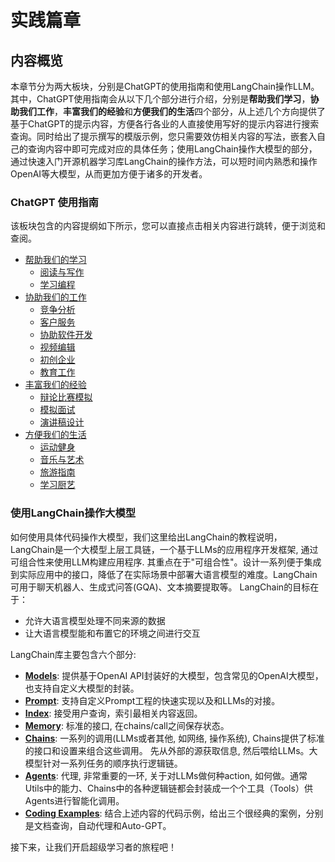 # 实践篇章

## 内容概览

本章节分为两大板块，分别是ChatGPT的使用指南和使用LangChain操作LLM。其中，ChatGPT使用指南会从以下几个部分进行介绍，分别是**帮助我们学习**，**协助我们工作**，**丰富我们的经验**和**方便我们的生活**四个部分，从上述几个方向提供了基于ChatGPT的提示内容，方便各行各业的人直接使用写好的提示内容进行搜索查询。同时给出了提示撰写的模版示例，您只需要效仿相关内容的写法，嵌套入自己的查询内容中即可完成对应的具体任务；使用LangChain操作大模型的部分，通过快速入门开源机器学习库LangChain的操作方法，可以短时间内熟悉和操作OpenAI等大模型，从而更加方便于诸多的开发者。

### ChatGPT 使用指南

该板块包含的内容提纲如下所示，您可以直接点击相关内容进行跳转，便于浏览和查阅。

- [帮助我们的学习](zh/chatgptprompt#帮助我们学习)
  - [阅读与写作](zh/chatgptprompt#阅读与写作)
  - [学习编程](zh/chatgptprompt#学习编程)
- [协助我们的工作](zh/chatgptprompt#协助我们的工作)
  - [竞争分析](zh/chatgptprompt#竞争分析)
  - [客户服务](zh/chatgptprompt#客户服务)
  - [协助软件开发](zh/chatgptprompt#协助软件开发)
  - [视频编辑](zh/chatgptprompt#视频编辑)
  - [初创企业](zh/chatgptprompt#初创企业)
  - [教育工作](zh/chatgptprompt#教育工作)
- [丰富我们的经验](zh/chatgptprompt#丰富我们的经验)
  - [辩论比赛模拟](zh/chatgptprompt#辩论比赛模拟)
  - [模拟面试](zh/chatgptprompt#模拟面试)
  - [演讲稿设计](zh/chatgptprompt#演讲稿设计)
- [方便我们的生活](zh/chatgptprompt#方便我们的生活)
  - [运动健身](zh/chatgptprompt#运动健身)
  - [音乐与艺术](zh/chatgptprompt#音乐与艺术)
  - [旅游指南](zh/chatgptprompt#旅游指南)
  - [学习厨艺](zh/chatgptprompt#学习厨艺)

### 使用LangChain操作大模型

如何使用具体代码操作大模型，我们这里给出LangChain的教程说明，LangChain是一个大模型上层工具链，一个基于LLMs的应用程序开发框架, 通过可组合性来使用LLM构建应用程序. 其重点在于"可组合性"。设计一系列便于集成到实际应用中的接口，降低了在实际场景中部署大语言模型的难度。LangChain可用于聊天机器人、生成式问答(GQA)、文本摘要提取等。
LangChain的目标在于：

- 允许大语言模型处理不同来源的数据
- 让大语言模型能和布置它的环境之间进行交互

LangChain库主要包含六个部分:

- [**Models**](./langchianguide/guide.md#models): 提供基于OpenAI API封装好的大模型，包含常见的OpenAI大模型，也支持自定义大模型的封装。
- [**Prompt**](./langchianguide/guide.md#prompt): 支持自定义Prompt工程的快速实现以及和LLMs的对接。
- [**Index**](./langchianguide/guide.md#index): 接受用户查询，索引最相关内容返回。
- [**Memory**](./langchianguide/guide.md#memory): 标准的接口, 在chains/call之间保存状态。
- [**Chains**](./langchianguide/guide.md#chains): 一系列的调用(LLMs或者其他, 如网络, 操作系统), Chains提供了标准的接口和设置来组合这些调用。 先从外部的源获取信息, 然后喂给LLMs。大模型针对一系列任务的顺序执行逻辑链。
- [**Agents**](./langchianguide/guide.md#agents): 代理, 非常重要的一环, 关于对LLMs做何种action, 如何做。通常Utils中的能力、Chains中的各种逻辑链都会封装成一个个工具（Tools）供Agents进行智能化调用。
- [**Coding Examples**](./langchianguide/guide.md#coding-examples): 结合上述内容的代码示例，给出三个很经典的案例，分别是文档查询，自动代理和Auto-GPT。

接下来，让我们开启超级学习者的旅程吧！
